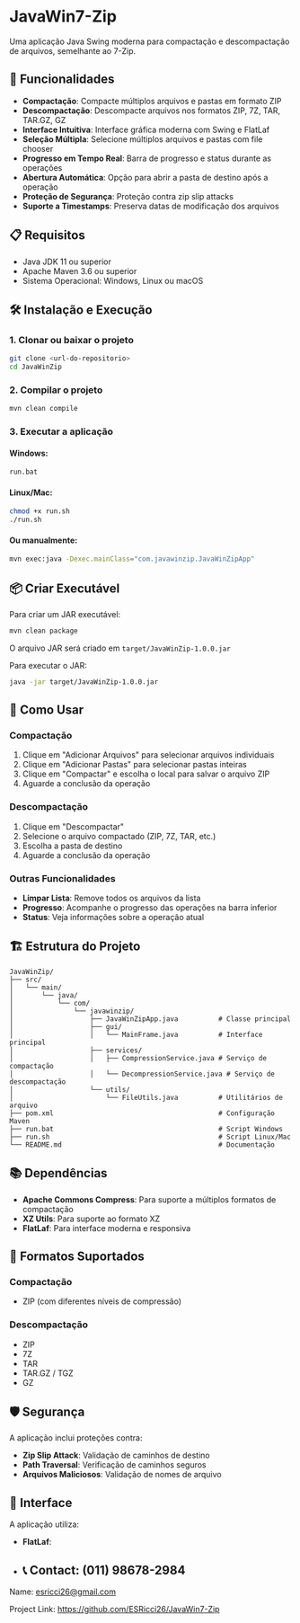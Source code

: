 # JavaWin7-Zip

Uma aplicação Java Swing moderna para compactação e descompactação de arquivos, semelhante ao 7-Zip.

## 🚀 Funcionalidades

- **Compactação**: Compacte múltiplos arquivos e pastas em formato ZIP
- **Descompactação**: Descompacte arquivos nos formatos ZIP, 7Z, TAR, TAR.GZ, GZ
- **Interface Intuitiva**: Interface gráfica moderna com Swing e FlatLaf
- **Seleção Múltipla**: Selecione múltiplos arquivos e pastas com file chooser
- **Progresso em Tempo Real**: Barra de progresso e status durante as operações
- **Abertura Automática**: Opção para abrir a pasta de destino após a operação
- **Proteção de Segurança**: Proteção contra zip slip attacks
- **Suporte a Timestamps**: Preserva datas de modificação dos arquivos

## 📋 Requisitos

- Java JDK 11 ou superior
- Apache Maven 3.6 ou superior
- Sistema Operacional: Windows, Linux ou macOS

## 🛠️ Instalação e Execução

### 1. Clonar ou baixar o projeto

```bash
git clone <url-do-repositorio>
cd JavaWinZip
```

### 2. Compilar o projeto

```bash
mvn clean compile
```

### 3. Executar a aplicação

#### Windows:
```bash
run.bat
```

#### Linux/Mac:
```bash
chmod +x run.sh
./run.sh
```

#### Ou manualmente:
```bash
mvn exec:java -Dexec.mainClass="com.javawinzip.JavaWinZipApp"
```

## 📦 Criar Executável

Para criar um JAR executável:

```bash
mvn clean package
```

O arquivo JAR será criado em `target/JavaWinZip-1.0.0.jar`

Para executar o JAR:

```bash
java -jar target/JavaWinZip-1.0.0.jar
```

## 🎯 Como Usar

### Compactação
1. Clique em "Adicionar Arquivos" para selecionar arquivos individuais
2. Clique em "Adicionar Pastas" para selecionar pastas inteiras
3. Clique em "Compactar" e escolha o local para salvar o arquivo ZIP
4. Aguarde a conclusão da operação

### Descompactação
1. Clique em "Descompactar"
2. Selecione o arquivo compactado (ZIP, 7Z, TAR, etc.)
3. Escolha a pasta de destino
4. Aguarde a conclusão da operação

### Outras Funcionalidades
- **Limpar Lista**: Remove todos os arquivos da lista
- **Progresso**: Acompanhe o progresso das operações na barra inferior
- **Status**: Veja informações sobre a operação atual

## 🏗️ Estrutura do Projeto

```
JavaWinZip/
├── src/
│   └── main/
│       └── java/
│           └── com/
│               └── javawinzip/
│                   ├── JavaWinZipApp.java          # Classe principal
│                   ├── gui/
│                   │   └── MainFrame.java          # Interface principal
│                   ├── services/
│                   │   ├── CompressionService.java # Serviço de compactação
│                   │   └── DecompressionService.java # Serviço de descompactação
│                   └── utils/
│                       └── FileUtils.java          # Utilitários de arquivo
├── pom.xml                                         # Configuração Maven
├── run.bat                                         # Script Windows
├── run.sh                                          # Script Linux/Mac
└── README.md                                       # Documentação
```

## 📚 Dependências

- **Apache Commons Compress**: Para suporte a múltiplos formatos de compactação
- **XZ Utils**: Para suporte ao formato XZ
- **FlatLaf**: Para interface moderna e responsiva

## 🔧 Formatos Suportados

### Compactação
- ZIP (com diferentes níveis de compressão)

### Descompactação
- ZIP
- 7Z
- TAR
- TAR.GZ / TGZ
- GZ

## 🛡️ Segurança

A aplicação inclui proteções contra:
- **Zip Slip Attack**: Validação de caminhos de destino
- **Path Traversal**: Verificação de caminhos seguros
- **Arquivos Maliciosos**: Validação de nomes de arquivo

## 🎨 Interface

A aplicação utiliza:
- **FlatLaf**:

- ## 📞 Contact: (011) 98678-2984

Name: esricci26@gmail.com

Project Link: https://github.com/ESRicci26/JavaWin7-Zip

